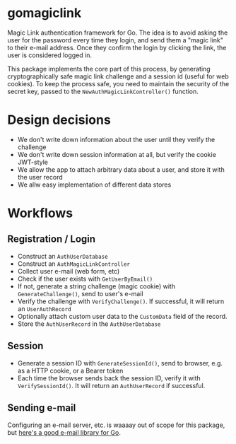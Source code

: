 # gomagiclink

Magic Link authentication framework for Go. The idea is to avoid asking the user for the password every
time they login, and send them a "magic link" to their e-mail address. Once they confirm the login by
clicking the link, the user is considered logged in.

This package implements the core part of this process, by generating cryptographically safe magic link
challenge and a session id (useful for web cookies). To keep the process safe, you need to maintain
the security of the secret key, passed to the `NewAuthMagicLinkController()` function.

# Design decisions

* We don't write down information about the user until they verify the challenge
* We don't write down session information at all, but verify the cookie JWT-style
* We allow the app to attach arbitrary data about a user, and store it with the user record
* We allw easy implementation of different data stores

# Workflows

## Registration / Login

* Construct an `AuthUserDatabase`
* Construct an `AuthMagicLinkController`
* Collect user e-mail (web form, etc)
* Check if the user exists with `GetUserByEmail()`
* If not, generate a string challenge (magic cookie) with `GenerateChallenge()`, send to user's e-mail
* Verify the challenge with `VerifyChallenge()`. If successful, it will return an `UserAuthRecord`
* Optionally attach custom user data to the `CustomData` field of the record.
* Store the `AuthUserRecord` in the `AuthUserDatabase`

## Session

* Generate a session ID with `GenerateSessionId()`, send to browser, e.g. as a HTTP cookie, or a Bearer token
* Each time the browser sends back the session ID, verify it with `VerifySessionId()`. It will return an `AuthUserRecord` if successful.

## Sending e-mail

Configuring an e-mail server, etc. is waaaay out of scope for this package, but
[here's a good e-mail library for Go](https://github.com/jordan-wright/email).
